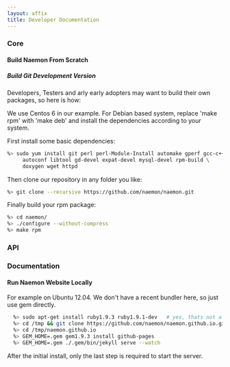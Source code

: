 ```yaml
---
layout: affix
title: Developer Documentation
---
```


### Core

#### Build Naemon From Scratch

##### Build Git Development Version
Developers, Testers and arly early adopters may want to build their own packages, so here is how:

We use Centos 6 in our example. For Debian based system, replace 'make rpm' with 'make deb'
and install the dependencies according to your system.

First install some basic dependencies:

```bash
%> sudo yum install git perl perl-Module-Install automake gperf gcc-c++ \
     autoconf libtool gd-devel expat-devel mysql-devel rpm-build \
     doxygen wget httpd
```

Then clone our repository in any folder you like:

```bash
%> git clone --recursive https://github.com/naemon/naemon.git
```

Finally build your rpm package:

```bash
%> cd naemon/
%> ./configure --without-compress
%> make rpm
```


### API



### Documentation

#### Run Naemon Website Locally

For example on Ubuntu 12.04. We don't have a recent bundler here, so just use
gem directly.

```bash
  %> sudo apt-get install ruby1.9.3 ruby1.9.1-dev   # yes, thats not a typo
  %> cd /tmp && git clone https://github.com/naemon/naemon.github.io.git
  %> cd /tmp/naemon.github.io
  %> GEM_HOME=.gem gem1.9.3 install github-pages
  %> GEM_HOME=.gem ./.gem/bin/jekyll serve --watch
```

After the initial install, only the last step is required to start the server.
